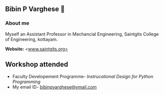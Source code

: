 ## Bibin P Varghese 👋

### About me

Myself an Assistant Professor in Mechancial Engineering, Saintgits College of Engineering, kottayam.

**Website:** <www.saintgits.org>


## Workshop attended

- Faculty Developement Programme- *Instrucational Design for Python Programming*
- My email ID- bibinpvarghese@ymail.com

<!--
**BPV-SGT/BPV-SGT** is a ✨ _special_ ✨ repository because its `README.md` (this file) appears on your GitHub profile.

Here are some ideas to get you started:

- 🔭 I’m currently working on ...
- 🌱 I’m currently learning ...
- 👯 I’m looking to collaborate on ...
- 🤔 I’m looking for help with ...
- 💬 Ask me about ...
- 📫 How to reach me: ...
- 😄 Pronouns: ...
- ⚡ Fun fact: ...
-->
